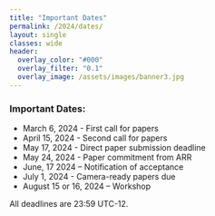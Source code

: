 ```yaml
---
title: "Important Dates"
permalink: /2024/dates/
layout: single
classes: wide
header:
  overlay_color: "#000"
  overlay_filter: "0.1"
  overlay_image: /assets/images/banner3.jpg
---
```


### Important Dates:

* March 6, 2024 - First call for papers
* April 15, 2024 - Second call for papers
* May 17, 2024 - Direct paper submission deadline
* May 24, 2024 - Paper commitment from ARR
* June, 17 2024 – Notification of acceptance
* July 1, 2024 - Camera-ready papers due
* August 15 or 16, 2024 – Workshop

All deadlines are 23:59 UTC-12.

